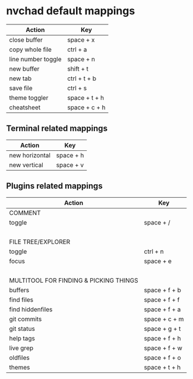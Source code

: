 # nvchad default mappings

| Action             | Key           |
| ------------------ | ------------- |
| close buffer       | space + x     |
| copy whole file    | ctrl + a      |
| line number toggle | space + n     |
| new buffer         | shift + t     |
| new tab            | ctrl + t + b  |
| save file          | ctrl + s      |
| theme toggler      | space + t + h |
| cheatsheet         | space + c + h |


## Terminal related mappings

| Action            | Key           |
| ----------------- | ------------- |
| new horizontal    | space + h     |
| new vertical      | space + v     |

## Plugins related mappings

| Action                                  | Key           |
| --------------------------------------- | ------------- |
| COMMENT                                 |
| toggle                                  | space + /     |
| &nbsp;                                  |
| FILE TREE/EXPLORER                      |
| toggle                                  | ctrl + n      |
| focus                                   | space + e     |
| &nbsp;                                  |
| MULTITOOL FOR FINDING & PICKING THINGS  |
| buffers                                 | space + f + b |
| find files                              | space + f + f |
| find hiddenfiles                        | space + f + a |
| git commits                             | space + c + m |
| git status                              | space + g + t |
| help tags                               | space + f + h |
| live grep                               | space + f + w |
| oldfiles                                | space + f + o |
| themes                                  | space + t + h |
